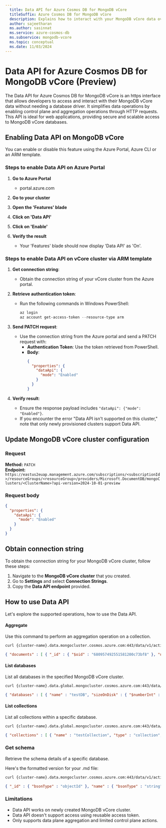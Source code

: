 ```yaml
---
  title: Data API for Azure Cosmos DB for MongoDB vCore
  titleSuffix: Azure Cosmos DB for MongoDB vCore
  description: Explains how to interact with your MongoDB vCore data over HTTPS with simple RESTful endpoints.
  author: sajeetharan
  ms.author: sasinnat
  ms.service: azure-cosmos-db
  ms.subservice: mongodb-vcore
  ms.topic: conceptual
  ms.date: 11/03/2024
---
```


# Data API for Azure Cosmos DB for MongoDB vCore (Preview)

The Data API for Azure Cosmos DB for MongoDB vCore is an https interface that allows developers to access and interact with their MongoDB vCore data without needing a database driver. It simplifies data operations by enabling control plane and aggregation operations through HTTP requests. This API is ideal for web applications, providing secure and scalable access to MongoDB vCore databases.  
 

## Enabling Data API on MongoDB vCore

You can enable or disable this feature using the Azure Portal, Azure CLI or an ARM template.

### Steps to enable Data API on Azure Portal

1. **Go to Azure Portal**
    - portal.azure.com

2. **Go to your cluster**

3. **Open the 'Features' blade**

4. **Click on 'Data API'**

5. **Click on 'Enable'**

6. **Verify the result**
    - Your 'Features' blade should now display 'Data API' as 'On'.


### Steps to enable Data API on vCore cluster via ARM template

1. **Get connection string**:
   - Obtain the connection string of your vCore cluster from the Azure portal.

2. **Retrieve authentication token**:
   - Run the following commands in Windows PowerShell:
     ```powershell
     az login
     az account get-access-token --resource-type arm
     ```

3. **Send PATCH request**:
   - Use the connection string from the Azure portal and send a PATCH request with:
     - **Authentication Token**: Use the token retrieved from PowerShell.
     - **Body**:
       ```json
       {
         "properties": {
           "dataApi": {
             "mode": "Enabled"
           }
         }
       }
       ```

4. **Verify result**:
   - Ensure the response payload includes `"dataApi": {"mode": "Enabled"}`.
   - If you encounter the error "Data API isn't supported on this cluster," note that only newly provisioned clusters support Data API.

## Update MongoDB vCore cluster configuration

### Request

**Method:** `PATCH`  
**Endpoint:** `https://eastus2euap.management.azure.com/subscriptions/<subscriptionId>/resourceGroups/<resourceGroup>/providers/Microsoft.DocumentDB/mongoClusters/<ClusterName>?api-version=2024-10-01-preview`


### Request body

```json
{
  "properties": {
    "dataApi": {
      "mode": "Enabled"
    }
  }
}
```

## Obtain connection string

To obtain the connection string for your MongoDB vCore cluster, follow these steps:

1. Navigate to the **MongoDB vCore cluster** that you created.
2. Go to **Settings** and select **Connection Strings**.
3. Copy the **Data API endpoint** provided.

## How to use Data API

Let's explore the supported operations, how to use the Data API.

#### Aggregate

Use this command to perform an aggregation operation on a collection.

```bash
curl {cluster-name}.data.mongocluster.cosmos.azure.com:443/data/v1/action/aggregate -H "Content-Type: application/ejson" -H "Accept:application/ejson" -d '{"database" : "testDB", "collection" : "testCollection", "pipeline" : [{"$limit" : 500}]}' --user "{username}:{password}"
```

```json
{ "documents" : [ { "_id" : { "$oid" : "680957492551581200c73bf8" }, "name" : "Sample Document", "createdAt" : { "$date" : { "$numberLong" : "1745442633506" } }, "tags" : [ "test", "mongo", "sample" ] } ] }
```

#### List databases

List all databases in the specified MongoDB vCore cluster.

```bash
curl {cluster-name}.data.global.mongocluster.cosmos.azure.com:443/data/v1/action/listDatabases -H "Content-Type: application/ejson" -H "Accept:application/ejson" -d '{}' --user "{username}:{password}"
```

```json
{ "databases" : [ { "name" : "testDB", "sizeOnDisk" : { "$numberInt" : "0" }, "empty" : false }, { "name" : "test", "sizeOnDisk" : { "$numberInt" : "0" }, "empty" : false } ], "totalSize" : { "$numberInt" : "0" }, "ok" : { "$numberDouble" : "1.0" } }
```

#### List collections

List all collections within a specific database.

```bash
curl {cluster-name}.data.global.mongocluster.cosmos.azure.com:443/data/v1/action/listCollections -H "Content-Type: application/ejson" -H "Accept:application/ejson" -d '{"database": "newDB"}' --user "{username}:{password}"
```

```json
{ "collections" : [ { "name" : "testCollection", "type" : "collection", "options" : {  }, "info" : { "readOnly" : false, "uuid" : { "$binary" : { "base64" : "mNh96KepTm+NtLtALGxDiw==", "subType" : "04" } } }, "idIndex" : { "v" : { "$numberInt" : "2" }, "name" : "_id_", "key" : { "_id" : { "$numberInt" : "1" } } } } ] }
```

### Get schema

Retrieve the schema details of a specific database.


Here's the formatted version for your .md file:

```bash
curl {cluster-name}.data.mongocluster.cosmos.azure.com:443/data/v1/action/getSchema -H "Content-Type: application/ejson" -H "Accept:application/ejson" -d '{"database" : "testDB", "collection" : "testCollection"}' --user "{username}:{password}"
```

```json
{ "_id" : { "bsonType" : "objectId" }, "name" : { "bsonType" : "string" }, "createdAt" : { "bsonType" : "date" }, "tags" : { "bsonType" : "array" } }
```

### Limitations

- Data API works on newly created MongoDB vCore cluster.
- Data API doesn't support access using reusable access token.
- Only supports data plane aggregation and limited control plane actions.
